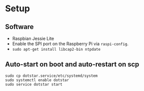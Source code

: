 # Setup

## Software

- Raspbian Jessie Lite
- Enable the SPI port on the Raspberry Pi via `raspi-config`.
- `sudo apt-get install libcap2-bin ntpdate`


## Auto-start on boot and auto-restart on scp

    sudo cp dotstar.service/etc/systemd/system
    sudo systemctl enable dotstar
    sudo service dotstar start
